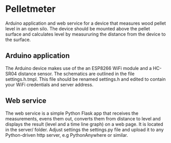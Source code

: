 # Pelletmeter

Arduino application and web service for a device that measures wood pellet level in an open silo.
The device should be mounted above the pellet surface and calculates level by measururing the
distance from the device to the surface.

## Arduino application

The Arduino device makes use of the an ESP8266 WiFi module and a HC-SR04 distance sensor. The
schematics are outlined in the file settings.h.tmpl. This file should be renamed settings.h
and edited to contain your WiFi credentials and server address.

## Web service

The web service is a simple Python Flask app that receives the measurements, evens them out,
converts them from distance to level and displays the result (level and a time line graph) on
a web page. It is located in the server/ folder. Adjust settings the settings.py file and upload
it to any Python-driven http server, e.g PythonAnywhere or similar.